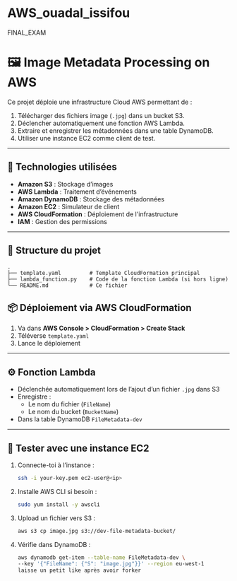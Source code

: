 # AWS_ouadal_issifou
FINAL_EXAM

# 🖼️ Image Metadata Processing on AWS

Ce projet déploie une infrastructure Cloud AWS permettant de :
1. Télécharger des fichiers image (`.jpg`) dans un bucket S3.
2. Déclencher automatiquement une fonction AWS Lambda.
3. Extraire et enregistrer les métadonnées dans une table DynamoDB.
4. Utiliser une instance EC2 comme client de test.

---

## 🚀 Technologies utilisées

- **Amazon S3** : Stockage d’images
- **AWS Lambda** : Traitement d’événements
- **Amazon DynamoDB** : Stockage des métadonnées
- **Amazon EC2** : Simulateur de client
- **AWS CloudFormation** : Déploiement de l'infrastructure
- **IAM** : Gestion des permissions

---

## 📁 Structure du projet

```
.
├── template.yaml         # Template CloudFormation principal
├── lambda_function.py    # Code de la fonction Lambda (si hors ligne)
└── README.md             # Ce fichier
```



## 📦 Déploiement via AWS CloudFormation

1. Va dans **AWS Console > CloudFormation > Create Stack**
2. Téléverse `template.yaml`
3. Lance le déploiement

---

## ⚙️ Fonction Lambda

- Déclenchée automatiquement lors de l’ajout d’un fichier `.jpg` dans S3
- Enregistre :
  - Le nom du fichier (`FileName`)
  - Le nom du bucket (`BucketName`)
- Dans la table DynamoDB `FileMetadata-dev`

---

## 🧪 Tester avec une instance EC2

1. Connecte-toi à l’instance :
   ```bash
   ssh -i your-key.pem ec2-user@<ip>
   ```
2. Installe AWS CLI si besoin :
   ```bash
   sudo yum install -y awscli
   ```
3. Upload un fichier vers S3 :
   ```bash
   aws s3 cp image.jpg s3://dev-file-metadata-bucket/
   ```
4. Vérifie dans DynamoDB :
   ```bash
   aws dynamodb get-item --table-name FileMetadata-dev \
   --key '{"FileName": {"S": "image.jpg"}}' --region eu-west-1
   laisse un petit like après avoir forker
   ```

